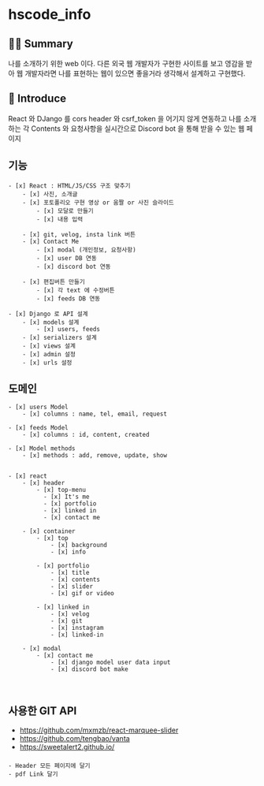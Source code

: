 # hscode_info

## 👨‍🏫 Summary 
나를 소개하기 위한 web 이다. 다른 외국 웹 개발자가 구현한 사이트를 보고 영감을 받아
웹 개발자라면 나를 표현하는 웹이 있으면 좋을거라 생각해서 설계하고 구현했다.

## 📰 Introduce  
  React 와 DJango 를 cors header 와 csrf_token 을 어기지 않게 연동하고
  나를 소개하는 각 Contents 와 요청사항을 실시간으로 Discord bot 을 통해 받을 수 있는
  웹 페이지

## 기능

    - [x] React : HTML/JS/CSS 구조 맞추기
        - [x] 사진, 소개글
        - [x] 포토폴리오 구현 영상 or 움짤 or 사진 슬라이드
            - [x] 모달로 만들기
            - [x] 내용 입력

        - [x] git, velog, insta link 버튼
        - [x] Contact Me
            - [x] modal (개인정보, 요청사항)
            - [x] user DB 연동
            - [x] discord bot 연동

        - [x] 편집버튼 만들기
            - [x] 각 text 에 수정버튼
            - [x] feeds DB 연동

    - [x] Django 로 API 설계
        - [x] models 설계
            - [x] users, feeds
        - [x] serializers 설계
        - [x] views 설계
        - [x] admin 설정
        - [x] urls 설정

## 도메인

    - [x] users Model
        - [x] columns : name, tel, email, request

    - [x] feeds Model
        - [x] columns : id, content, created

    - [x] Model methods
        - [x] methods : add, remove, update, show


    - [x] react
        - [x] header
            - [x] top-menu
              - [x] It's me
              - [x] portfolio
              - [x] linked in
              - [x] contact me

        - [x] container
            - [x] top
                - [x] background
                - [x] info

            - [x] portfolio
                - [x] title
                - [x] contents
                - [x] slider
                - [x] gif or video

            - [x] linked in
                - [x] velog
                - [x] git
                - [x] instagram
                - [x] linked-in

        - [x] modal
            - [x] contact me
                - [x] django model user data input
                - [x] discord bot make

<br>

## 사용한 GIT API

- https://github.com/mxmzb/react-marquee-slider
- https://github.com/tengbao/vanta
- https://sweetalert2.github.io/

####

    - Header 모든 페이지에 달기
    - pdf Link 달기
